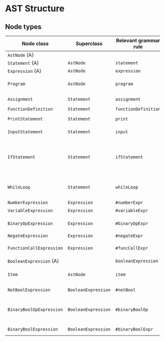 # AST Structure

## Node types

| Node class              | Superclass          | Relevant grammar rule | Children
|-------------------------|---------------------|-----------------------|:---------------------------------------------:
| `AstNode` (A)           |                     |                       | —
| `Statement` (A)         | `AstNode`           | `statement`           | —
| `Expression` (A)        | `AstNode`           | `expression`          | —
| `Program`               | `AstNode`           | `program`             | `statements: List<Statement>` (Ariana)
| `Assignment`            | `Statement`         | `assignment`          | `value: Expression` (Stephanie)
| `FunctionDefinition`    | `Statement`         | `functionDefinition`  | `body: Expression`
| `PrintStatement`        | `Statement`         | `print`               | `items: List<Item>`  (Rachel)
| `InputStatement`        | `Statement`         | `input`               | `items: List<Item>` (Braxden)
| `IfStatement`           | `Statement`         | `ifStatement`         | `cond: BooleanExpression; trueStmt: Statement; falseStmt: Statement (optional)` (Kathy)
| `WhileLoop`             | `Statement`         | `whileLoop`           | `cond: BooleanExpression: body: Statement` (Ava)
| `NumberExpression`      | `Expression`        | `#numberExpr`         | —
| `VariableExpression`    | `Expression`        | `#variableExpr`       | —
| `BinaryOpExpression`    | `Expression`        | `#binaryOpExpr`       | `left: Expression; right: Expression` (Sanskriti)
| `NegateExpression`      | `Expression`        | `#negateExpr`         | `expr: Expression`
| `FunctionCallExpression`| `Expression`        | `#funcCallExpr`       | `args: List<Expression>` (Jake)
| `BooleanExpression` (A) |                     | `booleanExpression`   | —
| `Item`                  | `AstNode`           | `item`                | `expr: Expression` (or a `String`) (John)
| `NotBoolExpression`     | `BooleanExpression` | `#notBool`            | `expr: BooleanExpression`
| `BinaryBoolOpExpression`| `BooleanExpression` | `#binaryBoolOp`       | `left: BooleanExpression; right: BooleanExpression` (Juliano)
| `BinaryBoolExpression`  | `BooleanExpression` | `#binaryBoolExpr`     | `left: Expression; right: Expression`
